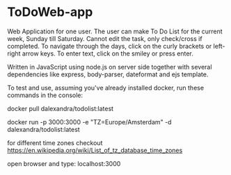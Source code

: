 # ToDoWeb-app
Web Application for one user. The user can make To Do List for the current week, Sunday till Saturday. 
Cannot edit the task, only check/cross if completed. 
To navigate through the days, click on the curly brackets or left-right arrow keys. 
To enter text, click on the smiley or press enter.

Written in JavaScript using node.js on server side together with several dependencies like express, body-parser, dateformat and ejs template.

To test and use, assuming you've already installed docker, run these commands in the console:

docker pull dalexandra/todolist:latest

docker run -p 3000:3000 -e "TZ=Europe/Amsterdam" -d dalexandra/todolist:latest

for different time zones checkout https://en.wikipedia.org/wiki/List_of_tz_database_time_zones

open browser and type: localhost:3000
